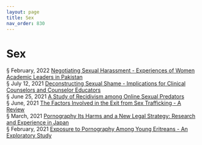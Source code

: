 ```yaml
---
layout: page
title: Sex 
nav_order: 830
---
```


# Sex 
§ February, 2022 [Negotiating Sexual Harassment - Experiences of Women Academic Leaders in Pakistan](https://archive-n.bsafes.com/docs/N/Negotiating-Sexual-Harassment-Experiences-of-Women-Academic-Leaders-in-Pakistan/)  
§ July 12, 2021 [Deconstructing Sexual Shame - Implications for Clinical Counselors and Counselor Educators](https://archive-d.bsafes.com/docs/D/Deconstructing-Sexual-Shame-Implications-for-Clinical-Counselors-and-Counselor-Educators/)  
§ June 25, 2021 [A Study of Recidivism among Online Sexual Predators](https://archive-a.bsafes.com/docs/A/A-Study-of-Recidivism-among-Online-Sexual-Predators/)  
§ June, 2021 [The Factors Involved in the Exit from Sex Trafficking - A Review](https://archive-t.bsafes.com/docs/T/the-factors-involvoed-in-the-exit-from-sex-trafficking-a-review/)  
§ March, 2021 [Pornography Its Harms and a New Legal Strategy: Research and Experience in Japan](https://archive-p.bsafes.com/docs/P/Pornography-Its-Harms-and-a-New-Legal-Strategy-Research-and-Experience-in-Japan/)  
§ February, 2021 [Exposure to Pornography Among Young Eritreans - An Exploratory Study](https://archive-e.bsafes.com/docs/E/Exposure-to-Pornography-Among-Young-Eritreans-An-Exploratory-Study/)   
